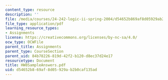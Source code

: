 ```yaml
---
content_type: resource
description: ''
file: /media/courses/24-242-logic-ii-spring-2004/d54652b869af8d05929ab2b0caf135ad_HW8SampleAnswers.pdf
file_type: application/pdf
learning_resource_types:
- Assignments
license: https://creativecommons.org/licenses/by-nc-sa/4.0/
ocw_type: OCWFile
parent_title: Assignments
parent_type: CourseSection
parent_uid: 84b78226-819d-42f2-b120-d8ec37d24e17
resourcetype: Document
title: HW8SampleAnswers.pdf
uid: d54652b8-69af-8d05-929a-b2b0caf135ad
---
```

